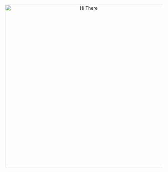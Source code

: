 
<br> <br>
<p align="center">
  <img alt="Hi There" src="https://dignitio.com/wp-content/uploads/2021/01/mob1.gif" width="520"/>
</p>
<br><br>

